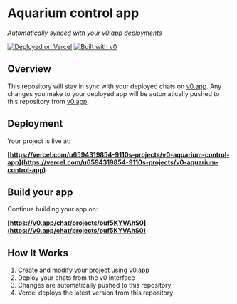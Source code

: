 # Aquarium control app

*Automatically synced with your [v0.app](https://v0.app) deployments*

[![Deployed on Vercel](https://img.shields.io/badge/Deployed%20on-Vercel-black?style=for-the-badge&logo=vercel)](https://vercel.com/u6594319854-9110s-projects/v0-aquarium-control-app)
[![Built with v0](https://img.shields.io/badge/Built%20with-v0.app-black?style=for-the-badge)](https://v0.app/chat/projects/ouf5KYVAhS0)

## Overview

This repository will stay in sync with your deployed chats on [v0.app](https://v0.app).
Any changes you make to your deployed app will be automatically pushed to this repository from [v0.app](https://v0.app).

## Deployment

Your project is live at:

**[https://vercel.com/u6594319854-9110s-projects/v0-aquarium-control-app](https://vercel.com/u6594319854-9110s-projects/v0-aquarium-control-app)**

## Build your app

Continue building your app on:

**[https://v0.app/chat/projects/ouf5KYVAhS0](https://v0.app/chat/projects/ouf5KYVAhS0)**

## How It Works

1. Create and modify your project using [v0.app](https://v0.app)
2. Deploy your chats from the v0 interface
3. Changes are automatically pushed to this repository
4. Vercel deploys the latest version from this repository
